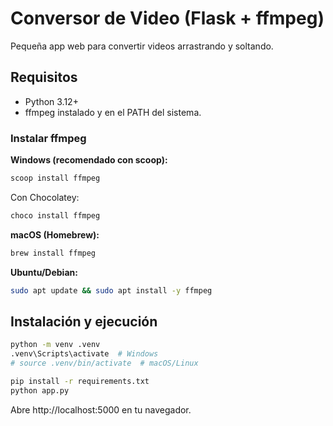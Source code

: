 # Conversor de Video (Flask + ffmpeg)

Pequeña app web para convertir videos arrastrando y soltando.

## Requisitos
- Python 3.12+
- ffmpeg instalado y en el PATH del sistema.

### Instalar ffmpeg
**Windows (recomendado con scoop):**
```powershell
scoop install ffmpeg
```
Con Chocolatey:
```powershell
choco install ffmpeg
```

**macOS (Homebrew):**
```bash
brew install ffmpeg
```

**Ubuntu/Debian:**
```bash
sudo apt update && sudo apt install -y ffmpeg
```

## Instalación y ejecución
```bash
python -m venv .venv
.venv\Scripts\activate  # Windows
# source .venv/bin/activate  # macOS/Linux

pip install -r requirements.txt
python app.py
```

Abre http://localhost:5000 en tu navegador.